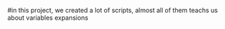 #in this project, we created a lot of scripts, almost all of them teachs us about variables expansions
